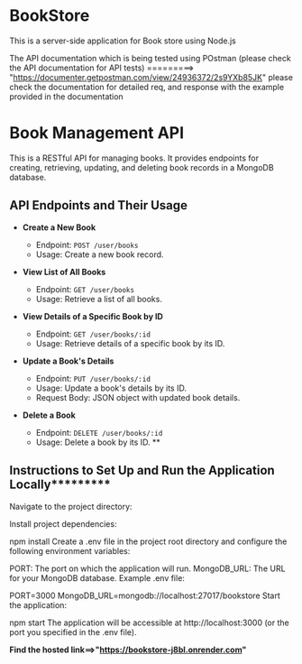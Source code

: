 # BookStore
This is a server-side application for Book store using Node.js



The API documentation which is being tested using POstman (please check the API documentation for API tests) =========>  "https://documenter.getpostman.com/view/24936372/2s9YXb85JK"
please check the documentation for detailed req, and response with the example provided in the documentation

# Book Management API

This is a RESTful API for managing books. It provides endpoints for creating, retrieving, updating, and deleting book records in a MongoDB database.

## API Endpoints and Their Usage

- **Create a New Book**

  - Endpoint: `POST /user/books`
  - Usage: Create a new book record.
  

- **View List of All Books**

  - Endpoint: `GET /user/books`
  - Usage: Retrieve a list of all books.

- **View Details of a Specific Book by ID**

  - Endpoint: `GET /user/books/:id`
  - Usage: Retrieve details of a specific book by its ID.

- **Update a Book's Details**

  - Endpoint: `PUT /user/books/:id`
  - Usage: Update a book's details by its ID.
  - Request Body: JSON object with updated book details.

- **Delete a Book**

  - Endpoint: `DELETE /user/books/:id`
  - Usage: Delete a book by its ID.
**
## ****************************Instructions to Set Up and Run the Application Locally*************************************

Navigate to the project directory:

Install project dependencies:

npm install
Create a .env file in the project root directory and configure the following environment variables:

PORT: The port on which the application will run.
MongoDB_URL: The URL for your MongoDB database.
Example .env file:

PORT=3000
MongoDB_URL=mongodb://localhost:27017/bookstore
Start the application:

npm start
The application will be accessible at http://localhost:3000 (or the port you specified in the .env file).



**Find the hosted link==>"https://bookstore-j8bl.onrender.com"**






